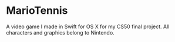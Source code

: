 # MarioTennis
A video game I made in Swift for OS X for my CS50 final project.
All characters and graphics belong to Nintendo.
